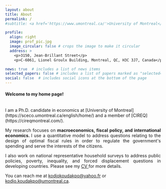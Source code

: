 ```yaml
---
layout: about
title: About
permalink: /
#subtitle: <a href='https://www.umontreal.ca/'>University of Montreal</a>

profile:
  align: right
  image: prof_pic.jpg
  image_circular: false # crops the image to make it circular
  address: >
    <p>3150, Jean-Brillant Street</p>
    <p>C-6061, Lionel Groulx Building, Montreal, QC, H3C 3J7, Canada</p>

news: true  # includes a list of news items
selected_papers: false # includes a list of papers marked as "selected={true}"
social: false  # includes social icons at the bottom of the page
---
```




<h4>Welcome to my home page!</h4>  
 <!-- <br/> est pour inserer une ligne vide -->
<br/>
I am a Ph.D. candidate in economics at  [University of Montreal](https://sceco.umontreal.ca/english/home/) and  a member of [CIREQ](https://cireqmontreal.com/). 


<p align="justify">My research focuses on <strong> macroeconomics, fiscal policy, and international economics. </strong> I use a quantitative model to address questions relating to the design of optimal fiscal rules  in order to regulate the government's spending and serve the interests of the citizens.   </p>


<p align="justify"> I also work on national representative household surveys to address public policies, poverty, inequality, and forced displacement questions in developing countries. Please see my <a href= "/assets/pdf/CV_KOUDAKPO.pdf"> CV </a> for more details. </p>

<p>
You can reach me at <a href="mailto:%20kodjokoudakpo@yahoo.fr"> kodjokoudakpo@yahoo.fr</a> or <a href="mailto:%20kodjo.koudakpo@umontreal.ca"> kodjo.koudakpo@umontreal.ca</a>. </p>



<!-- Put your address / P.O. box / other info right below your picture. You can also disable any of these elements by editing the `profile` property of the YAML header of your `_pages/about.md`. Edit `_bibliography/papers.bib` and Jekyll will render your [publications page](/al-folio/publications/) automatically. -->


<!-- Link to your social media connections, too. This theme is set up to use [Font Awesome icons](http://fortawesome.github.io/Font-Awesome/) and [Academicons](https://jpswalsh.github.io/academicons/), like the ones below. Add your Facebook, Twitter, LinkedIn, Google Scholar, or just disable all of them. -->


 
